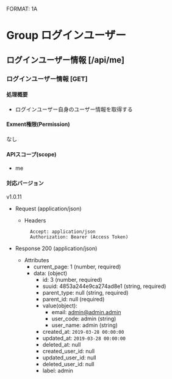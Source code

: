 FORMAT: 1A
 
# Group ログインユーザー
 
## ログインユーザー情報 [/api/me]
 
### ログインユーザー情報 [GET]
 
#### 処理概要
* ログインユーザー自身のユーザー情報を取得する

#### Exment権限(Permission)
なし

#### APIスコープ(scope)
+ me

#### 対応バージョン
v1.0.11

+ Request (application/json)

    + Headers

            Accept: application/json
            Authorization: Bearer (Access Token)

+ Response 200 (application/json)
    + Attributes
        + current_page: 1 (number, required)
        + data: (object)
            + id: 3 (number, required)
            + suuid: 4853a244e9ca274ad8e1 (string, required)
            + parent_type: null (string, required)
            + parent_id: null (required)
            + value(object): 
                + email: admin@admin.admin
                + user_code: admin (string)
                + user_name: admin (string)
            + created_at: `2019-03-28 00:00:00`
            + updated_at: `2019-03-28 00:00:00`
            + deleted_at: null
            + created_user_id: null
            + updated_user_id: null
            + deleted_user_id: null
            + label: admin
        
